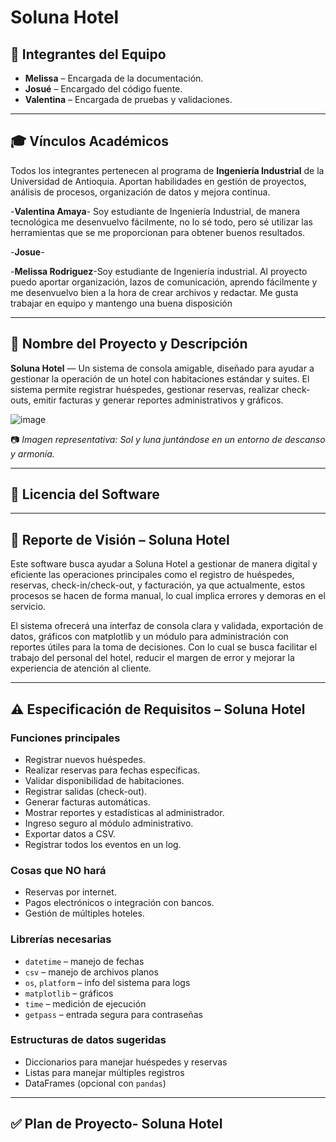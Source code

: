 Soluna Hotel
=============
## 👥 Integrantes del Equipo

- **Melissa** – Encargada de la documentación.
- **Josué** – Encargado del código fuente.
- **Valentina** – Encargada de pruebas y validaciones.

---

## 🎓 Vínculos Académicos

Todos los integrantes pertenecen al programa de **Ingeniería Industrial** de la Universidad de Antioquia. Aportan habilidades en gestión de proyectos, análisis de procesos, organización de datos y mejora continua.

-**Valentina Amaya**- Soy estudiante de Ingeniería Industrial, de manera tecnológica me desenvuelvo fácilmente, no lo sé todo, pero sé utilizar las herramientas que se me proporcionan para obtener buenos resultados.

-**Josue**- 

-**Melissa Rodriguez**-Soy estudiante de Ingeniería industrial. Al proyecto puedo aportar organización, lazos de comunicación, aprendo fácilmente y me desenvuelvo bien a la hora de crear archivos y redactar. Me gusta trabajar en equipo y mantengo una buena disposición  


---

## 🌟 Nombre del Proyecto y Descripción

**Soluna Hotel** — Un sistema de consola amigable, diseñado para ayudar a gestionar la operación de un hotel con habitaciones estándar y suites. El sistema permite registrar huéspedes, gestionar reservas, realizar check-outs, emitir facturas y generar reportes administrativos y gráficos.

![image](https://github.com/user-attachments/assets/e25c471b-bf48-4ae6-b0ad-d51aef687aad)

📷 *Imagen representativa: Sol y luna juntándose en un entorno de descanso y armonía.* 

---

## 🔐 Licencia del Software



 ---

## 👀 Reporte de Visión – Soluna Hotel

Este software busca ayudar a Soluna Hotel a gestionar de manera digital y eficiente las operaciones principales como el registro de huéspedes, reservas, check-in/check-out, y facturación, ya que actualmente, estos procesos se hacen de forma manual, lo cual implica errores y demoras en el servicio.

El sistema ofrecerá una interfaz de consola clara y validada, exportación de datos, gráficos con matplotlib y un módulo para administración con reportes útiles para la toma de decisiones. Con lo cual se busca facilitar el trabajo del personal del hotel, reducir el margen de error y mejorar la experiencia de atención al cliente.

 ---
 
 ## ⚠️ Especificación de Requisitos – Soluna Hotel

### Funciones principales

- Registrar nuevos huéspedes.
- Realizar reservas para fechas específicas.
- Validar disponibilidad de habitaciones.
- Registrar salidas (check-out).
- Generar facturas automáticas.
- Mostrar reportes y estadísticas al administrador.
- Ingreso seguro al módulo administrativo.
- Exportar datos a CSV.
- Registrar todos los eventos en un log.

### Cosas que NO hará

- Reservas por internet.
- Pagos electrónicos o integración con bancos.
- Gestión de múltiples hoteles.

### Librerías necesarias

- `datetime` – manejo de fechas
- `csv` – manejo de archivos planos
- `os`, `platform` – info del sistema para logs
- `matplotlib` – gráficos
- `time` – medición de ejecución
- `getpass` – entrada segura para contraseñas

### Estructuras de datos sugeridas

- Diccionarios para manejar huéspedes y reservas
- Listas para manejar múltiples registros
- DataFrames (opcional con `pandas`)

---

## ✅ Plan de Proyecto- Soluna Hotel

